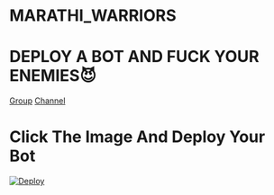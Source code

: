 # MARATHI_WARRIORS

# DEPLOY A BOT AND FUCK YOUR ENEMIES😈

[Group](https://t.me/MARATHIWARRIORS)
[Channel](https://t.me/MARATH_IWARRIORS)

# Click The Image And Deploy Your Bot

[![Deploy](https://telegra.ph/file/7d56815a7d7431a587bfa.jpg)](https://heroku.com/deploy?template=https://github.com/DarkCybers/innexia.git)
